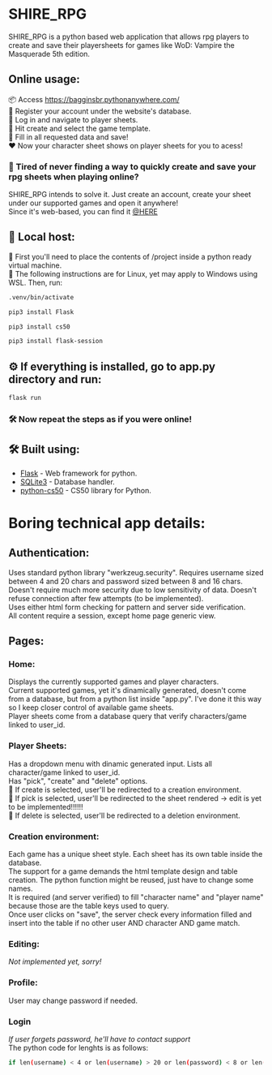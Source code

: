 # SHIRE_RPG

SHIRE_RPG is a python based web application that allows rpg players to create and save their playersheets for games like WoD: Vampire the Masquerade 5th edition.

## Online usage:
📦 Access https://bagginsbr.pythonanywhere.com/  
🔩 Register your account under the website's database.  
🔩 Log in and navigate to player sheets.  
🔩 Hit create and select the game template.  
🔩 Fill in all requested data and save!  
❤️ Now your character sheet shows on player sheets for you to acess!  

### 🚀 Tired of never finding a way to quickly create and save your rpg sheets when playing online?  
SHIRE_RPG intends to solve it. Just create an account, create your sheet under our supported games and open it anywhere!  
Since it's web-based, you can find it [@HERE](https://bagginsbr.pythonanywhere.com/)

## 🔧 Local host: 
📌 First you'll need to place the contents of /project inside a python ready virtual machine.   
📌 The following instructions are for Linux, yet may apply to Windows using WSL.
Then, run:
```bash
.venv/bin/activate
```
```bash
pip3 install Flask
```
```bash
pip3 install cs50
```
```bash
pip3 install flask-session
```
## ⚙️ If everything is installed, go to app.py directory and run:
```bash
flask run
```
### 🛠️ Now repeat the steps as if you were online!


## 🛠️ Built using:

* [Flask](https://flask.palletsprojects.com/en/3.0.x/) - Web framework for python.
* [SQLite3](https://www.sqlite.org/) - Database handler.
* [python-cs50](https://github.com/cs50/python-cs50) - CS50 library for Python.

# Boring technical app details:
## Authentication:
Uses standard python library "werkzeug.security". Requires username sized between 4 and 20 chars and password sized between 8 and 16 chars.  
Doesn't require much more security due to low sensitivity of data. Doesn't refuse connection after few attempts (to be implemented).  
Uses either html form checking for pattern and server side verification.  
All content require a session, except home page generic view.  

## Pages:  
### Home:
Displays the currently supported games and player characters.  
Current supported games, yet it's dinamically generated, doesn't come from a database, but from a python list inside "app.py". I've done it this way so I keep closer control of available game sheets.  
Player sheets come from a database query that verify characters/game linked to user_id.  
### Player Sheets:  
Has a dropdown menu with dinamic generated input. Lists all character/game linked to user_id.  
Has "pick", "create" and "delete" options.  
📌 If create is selected, user'll be redirected to a creation environment.  
📌 If pick is selected, user'll be redirected to the sheet rendered -> edit is yet to be implemented!!!!!!  
📌 If delete is selected, user'll be redirected to a deletion environment.  
### Creation environment:
Each game has a unique sheet style. Each sheet has its own table inside the database.  
The support for a game demands the html template design and table creation. The python function might be reused, just have to change some names.  
It is required (and server verified) to fill "character name" and "player name" because those are the table keys used to query.  
Once user clicks on "save", the server check every information filled and insert into the table if no other user AND character AND game match.
### Editing:
*Not implemented yet, sorry!*  
### Profile:
User may change password if needed.
### Login
*If user forgets password, he'll have to contact support*  
The python code for lenghts is as follows:
```bash
if len(username) < 4 or len(username) > 20 or len(password) < 8 or len(password) > 16:
```

